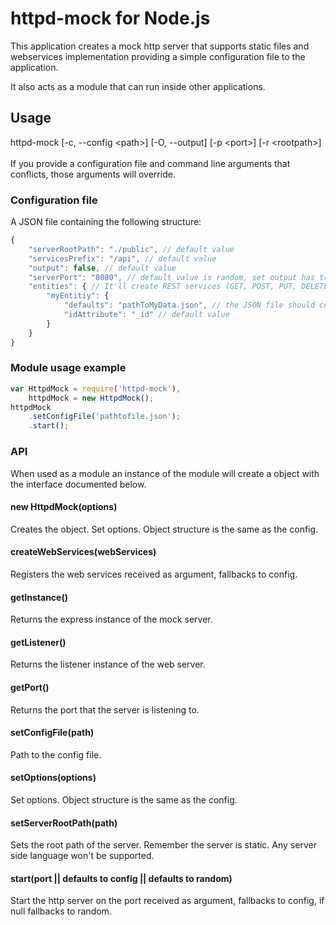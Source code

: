 # httpd-mock for Node.js

This application creates a mock http server that supports static
files and webservices implementation providing a simple configuration file to
the application.

It also acts as a module that can run inside other applications.

## Usage
httpd-mock [-c, --config \<path\>] [-O, --output] [-p \<port\>] [-r \<rootpath\>]<br />
<br />
If you provide a configuration file and command line arguments that conflicts,
those arguments will override.

### Configuration file
A JSON file containing the following structure:
```js
{
    "serverRootPath": "./public", // default value
    "servicesPrefix": "/api", // default value
    "output": false, // default value
    "serverPort": "8080", // default value is random, set output has true to see the generated port
    "entities": { // It'll create REST services (GET, POST, PUT, DELETE) per each entity
        "myEntitiy": {
            "defaults": "pathToMyData.json", // the JSON file should contain an array with all the default entries of the entity
            "idAttribute": "_id" // default value
        }
    }
}
```

### Module usage example
```js
var HttpdMock = require('httpd-mock'),
    httpdMock = new HttpdMock();
httpdMock
    .setConfigFile('pathtofile.json');
    .start();
```

### API
When used as a module an instance of the module will create a object with the
interface documented below.

#### new HttpdMock(options)
Creates the object. Set options. Object structure is the same as the config.

#### createWebServices(webServices)
Registers the web services received as argument, fallbacks to config.

#### getInstance()
Returns the express instance of the mock server.

#### getListener()
Returns the listener instance of the web server.

#### getPort()
Returns the port that the server is listening to.

#### setConfigFile(path)
Path to the config file.

#### setOptions(options)
Set options. Object structure is the same as the config.

#### setServerRootPath(path)
Sets the root path of the server. Remember the server is static.
Any server side language won't be supported.

#### start(port || defaults to config || defaults to random)
Start the http server on the port received as argument, fallbacks to config, if
null fallbacks to random.